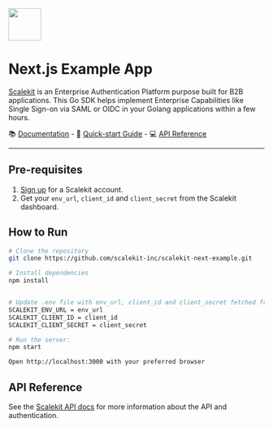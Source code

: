 <p align="left">
  <a href="https://scalekit.com" target="_blank" rel="noopener noreferrer">
    <picture>
      <img src="https://cdn.scalekit.cloud/v1/scalekit-logo-dark.svg" height="64">
    </picture>
  </a>
  <br/>
</p>
<h1 align="left">
  Next.js Example App
</h1>

<a href="https://scalekit.com" target="_blank" rel="noopener noreferrer">Scalekit</a> is an Enterprise Authentication Platform purpose built for B2B applications. This Go SDK helps implement Enterprise Capabilities like Single Sign-on via SAML or OIDC in your Golang applications within a few hours.

<div>
📚 <a target="_blank" href="https://docs.scalekit.com">Documentation</a> - 🚀 <a target="_blank" href="https://docs.scalekit.com">Quick-start Guide</a> - 💻 <a target="_blank" href="https://docs.scalekit.com/apis">API Reference</a>
</div>
<hr />

## Pre-requisites

1. [Sign up](https://scalekit.com) for a Scalekit account.
2. Get your `env_url`, `client_id` and `client_secret` from the Scalekit dashboard.

## How to Run

```sh
# Clone the repository
git clone https://github.com/scalekit-inc/scalekit-next-example.git
```

```sh
# Install dependencies
npm install
```

```sh

# Update .env file with env_url, client_id and client_secret fetched from the Scalekit dashboard as below
SCALEKIT_ENV_URL = env_url
SCALEKIT_CLIENT_ID = client_id
SCALEKIT_CLIENT_SECRET = client_secret
```

```sh
# Run the server:
npm start
```

```sh
Open http://localhost:3000 with your preferred browser

```

## API Reference

See the [Scalekit API docs](https://docs.scalekit.com/apis) for more information about the API and authentication. 
